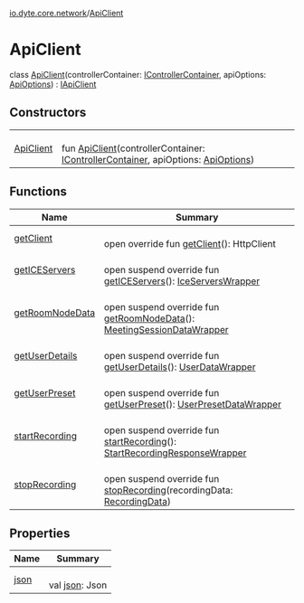 [io.dyte.core.network](../index.md)/[ApiClient](index.md)

# ApiClient


class [ApiClient](index.md)(controllerContainer: [IControllerContainer](../../com.dyte.mobilecorekmm.controllers/-i-controller-container/index.md), apiOptions: [ApiOptions](../-api-options/index.md)) : [IApiClient](../-i-api-client/index.md)

## Constructors

| | |
|---|---|
| [ApiClient](-api-client.md) | <br/>fun [ApiClient](-api-client.md)(controllerContainer: [IControllerContainer](../../com.dyte.mobilecorekmm.controllers/-i-controller-container/index.md), apiOptions: [ApiOptions](../-api-options/index.md)) |

## Functions

| Name | Summary |
|---|---|
| [getClient](get-client.md) | <br/>open override fun [getClient](get-client.md)(): HttpClient |
| [getICEServers](get-i-c-e-servers.md) | <br/>open suspend override fun [getICEServers](get-i-c-e-servers.md)(): [IceServersWrapper](../../com.dyte.mobilecorekmm.network.models/-ice-servers-wrapper/index.md) |
| [getRoomNodeData](get-room-node-data.md) | <br/>open suspend override fun [getRoomNodeData](get-room-node-data.md)(): [MeetingSessionDataWrapper](../../com.dyte.mobilecorekmm.network.models/-meeting-session-data-wrapper/index.md) |
| [getUserDetails](get-user-details.md) | <br/>open suspend override fun [getUserDetails](get-user-details.md)(): [UserDataWrapper](../../com.dyte.mobilecorekmm.network.models/-user-data-wrapper/index.md) |
| [getUserPreset](get-user-preset.md) | <br/>open suspend override fun [getUserPreset](get-user-preset.md)(): [UserPresetDataWrapper](../../com.dyte.mobilecorekmm.network.models/-user-preset-data-wrapper/index.md) |
| [startRecording](start-recording.md) | <br/>open suspend override fun [startRecording](start-recording.md)(): [StartRecordingResponseWrapper](../../com.dyte.mobilecorekmm.network.models/-start-recording-response-wrapper/index.md) |
| [stopRecording](stop-recording.md) | <br/>open suspend override fun [stopRecording](stop-recording.md)(recordingData: [RecordingData](../../com.dyte.mobilecorekmm.network.models/-recording-data/index.md)) |

## Properties

| Name | Summary |
|---|---|
| [json](json.md) | <br/>val [json](json.md): Json |
